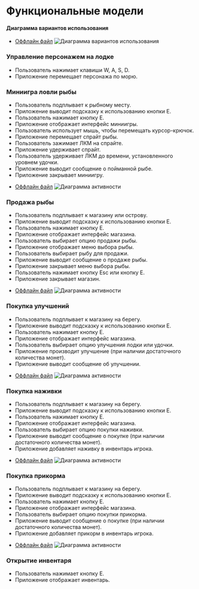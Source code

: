 # Функциональные модели 
#### Диаграмма вариантов использования
* [Оффлайн файл](diagrams/use_cases.puml)
![Диаграмма вариантов использования](diagrams/use_cases.png)

### Управление персонажем на лодке

- Пользователь нажимает клавиши W, A, S, D.
- Приложение перемещает персонажа по морю.

### Миниигра ловли рыбы

- Пользователь подплывает к рыбному месту.
- Приложение выводит подсказку к использованию кнопки Е.
- Пользователь нажимает кнопку Е.
- Приложение отображает интерфейс миниигры.
- Пользователь использует мышь, чтобы перемещать курсор-крючок.
- Приложение перемещает спрайт рыбы.
- Пользователь зажимает ЛКМ на спрайте.
- Приложение удерживает спрайт.
- Пользователь удерживает ЛКМ до времени, установленного уровнем удочки.
- Приложение выводит сообщение о пойманной рыбе.
- Приложение закрывает миниигру.

* [Оффлайн файл](diagrams/fishing.puml)
![Диаграмма активности](diagrams/fishing.png)

### Продажа рыбы

- Пользователь подплывает к магазину или острову.
- Приложение выводит подсказку к использованию кнопки Е.
- Пользователь нажимает кнопку Е.
- Приложение отображает интерфейс магазина.
- Пользователь выбирает опцию продажи рыбы.
- Приложение отображает меню выбора рыбы.
- Пользователь выбирает рыбу для продажи.
- Приложение выводит сообщение о продаже рыбы.
- Приложение закрывает меню выбора рыбы.
- Пользователь нажимает кнопку Esc или кнопку Е.
- Приложение закрывает магазин.

* [Оффлайн файл](diagrams/sellfish.puml)
![Диаграмма активности](diagrams/sellfish.png)

### Покупка улучшений

- Пользователь подплывает к магазину на берегу.
- Приложение выводит подсказку к использованию кнопки Е.
- Пользователь нажимает кнопку Е.
- Приложение отображает интерфейс магазина.
- Пользователь выбирает опцию улучшения лодки или удочки.
- Приложение производит улучшение (при наличии достаточного количества монет).
- Приложение выводит сообщение об улучшении.

* [Оффлайн файл](diagrams/buyupgrates.puml)
![Диаграмма активности](diagrams/buyupgrates.png)

### Покупка наживки

- Пользователь подплывает к магазину на берегу.
- Приложение выводит подсказку к использованию кнопки Е.
- Пользователь нажимает кнопку Е.
- Приложение отображает интерфейс магазина.
- Пользователь выбирает опцию покупки наживки.
- Приложение выводит сообщение о покупке (при наличии достаточного количества монет).
- Приложение добавляет наживку в инвентарь игрока.

* [Оффлайн файл](diagrams/buybait.puml)
![Диаграмма активности](diagrams/buybait.png)

### Покупка прикорма

- Пользователь подплывает к магазину на берегу.
- Приложение выводит подсказку к использованию кнопки Е.
- Пользователь нажимает кнопку Е.
- Приложение отображает интерфейс магазина.
- Пользователь выбирает опцию покупки прикорма.
- Приложение выводит сообщение о покупке (при наличии достаточного количества монет).
- Приложение добавляет прикорм в инвентарь игрока.

* [Оффлайн файл](diagrams/buylure.puml)
![Диаграмма активности](diagrams/buylure.png)

### Открытие инвентаря

- Пользователь нажимает кнопку Е.
- Приложение отображает инвентарь.
